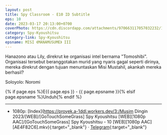 ```yaml
---
layout: post
title: Spy Classroom - E10 ID Subtitle
eps: 10
date: 2023-03-17 20:13:00+0700
coverPhoto: https://cdn.discordapp.com/attachments/970663117057032232/1086276340451381320/mpv-shot0211.jpg
category: Spy-Kyoushitsu
category-link: Spy-Kyoushitsu
epsname: MISI 《MANAMUSUME》 III
---
```


Hanazono atau Lily, direkrut ke organisasi intel bernama "Tomoshibi". Organisasi tersebut beranggotakan murid yang nyaris gagal seperti dirinya, mereka direkrut dengan tujuan menuntaskan Misi Mustahil, akankah mereka berhasil?

Soloyolo: Noromi

{% if page.eps %}E{{ page.eps }} - {{ page.epsname }}{% elsif page.epsname %}Unduh{% endif %}

---
- 1080p: [Index](https://proyek.a-1ddl.workers.dev/3:/Musim Dingin 2023/[WEB]/[GoTouchSomeGrass] Spy Kyoushitsu [WEB][1080p AAC]/[GoTouchSomeGrass] Spy Kyoushitsu - 10 [WEB][1080p AAC][AE4F82C6].mkv){:target="_blank"} &middot; [Telegram](https://t.me/a1fansubweeklies/241){:target="_blank"}
